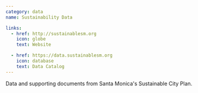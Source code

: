 ```yaml
---
category: data
name: Sustainability Data

links:
  - href: http://sustainablesm.org
    icon: globe
    text: Website

  - href: https://data.sustainablesm.org
    icon: database
    text: Data Catalog
---
```


Data and supporting documents from Santa Monica's Sustainable City Plan.
